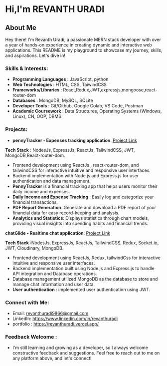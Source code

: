 # Hi,I'm REVANTH URADI

## About Me

Hey there! I'm Revanth Uradi, a passionate MERN stack developer with over a year of hands-on experience in creating dynamic and interactive web applications. This README is my playground to showcase my journey, skills, and aspirations. Let's dive in!

### Skills & Interests:

- **Programming Languages** : JavaScript, python
- **Web Technologies** : HTML, CSS, TaiwindCSS
- **Frameworks/Libraries** : React,Redux,JWT,expressjs,mongoose,react-router-dom
- **Databases** : MongoDB, MySQL, SQLite
- **Developer Tools** : Git/Github, Google Colab, VS Code, Postman
- **Academic Coursework** : Data Structures, Operating Systems (Windows, Linux), CN, OOP, DBMS

### Projects:

- **pennyTracker - Expenses tracking application**: [Project Link](https://github.com/revanthuradi/pennyTracker)

**Tech Stack** : NodesJs, ExpressJs, ReactJs, TailwindCSS, JWT, MongoDB,React-router-dom.

- Frontend development using ReactJs , react-router-dom, and tailwindCSS for interactive intuitive and responsive user interfaces.
- Backend implementation with Node.js and Express.js for user authentication and data management.
- **PennyTracker** is a financial tracking app that helps users monitor their daily income and expenses.
- **Daily Income and Expense Tracking** : Easily log and categorize your financial transactions.
- **PDF Report Generation** :Generate and download a PDF report of your financial data for easy record-keeping and analysis.
- **Analytics and Statistics**: Displays statistics through chart models, providing visual insights into spending habits and financial trends.



**chatGlide - Realtime chat application**: [Project Link](https://github.com/revanthuradi/CHAT-GLIDE)

**Tech Stack** :NodesJs, ExpressJs, ReactJs, TailwindCSS, Redux, Socket.io, JWT, Cloudinary, MongoDB.

- Frontend development using ReactJs, Redux, tailwindCss for interactive intuitive and responsive user interfaces.
- Backend implementation built using Node.js and Express.js to handle API integration and Database operations.
- Database management utilized MongoDB as the database to store and manage chat information and user data.
- **User authentication** : implemented user authentication using JWT.



### Connect with Me:

- Email: revanthuradi9866@gmail.com
- LinkedIn: https://www.linkedin.com/in/revanthuradi
- portfolio : https://revanthuradi.vercel.app/



### Feedback Welcome :

- I'm still learning and growing as a developer, so I always welcome constructive feedback and suggestions. Feel free to reach out to me on any platform above, and let's connect!
